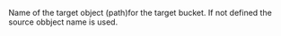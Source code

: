 Name of the target object (path)for the target bucket. If not defined the source obbject name is used.